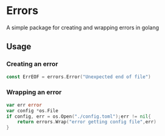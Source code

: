 # Errors

A simple package for creating and wrapping errors in golang

## Usage

### Creating an error

```go
const ErrEOF = errors.Error("Unexpected end of file")
```

### Wrapping an error

```go
var err error
var config *os.File
if config, err = os.Open("./config.toml");err != nil{
    return errors.Wrap("error getting config file",err)
}
```
